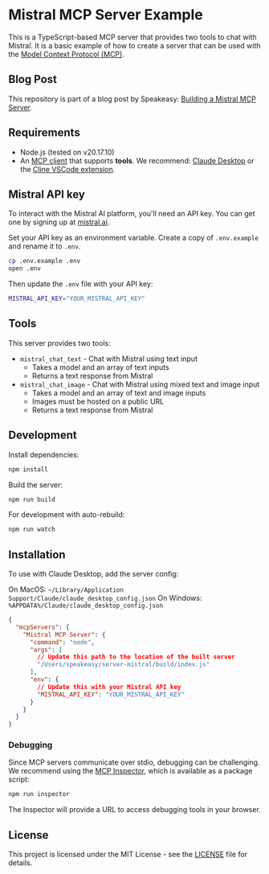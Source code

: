 # Mistral MCP Server Example

This is a TypeScript-based MCP server that provides two tools to chat with Mistral. It is a basic example of how to create a server that can be used with the [Model Context Protocol (MCP)](https://modelcontextprotocol.io).

## Blog Post

This repository is part of a blog post by Speakeasy: [Building a Mistral MCP Server](https://speakeasy.com/post/mcp-server).

## Requirements

- Node.js (tested on v20.17.10)
- An [MCP client](https://modelcontextprotocol.io/clients) that supports **tools**. We recommend: [Claude Desktop](https://claude.ai/download) or the [Cline VSCode extension](https://marketplace.visualstudio.com/items?itemName=saoudrizwan.claude-dev).

## Mistral API key

To interact with the Mistral AI platform, you'll need an API key. You can get one by signing up at [mistral.ai](https://mistral.ai/).

Set your API key as an environment variable. Create a copy of `.env.example` and rename it to `.env`.

```bash
cp .env.example .env
open .env
```

Then update the `.env` file with your API key:

```bash
MISTRAL_API_KEY="YOUR_MISTRAL_API_KEY"
```

## Tools

This server provides two tools:

- `mistral_chat_text` - Chat with Mistral using text input
  - Takes a model and an array of text inputs
  - Returns a text response from Mistral
- `mistral_chat_image` - Chat with Mistral using mixed text and image input
  - Takes a model and an array of text and image inputs
  - Images must be hosted on a public URL
  - Returns a text response from Mistral

## Development

Install dependencies:

```bash
npm install
```

Build the server:

```bash
npm run build
```

For development with auto-rebuild:

```bash
npm run watch
```

## Installation

To use with Claude Desktop, add the server config:

On MacOS: `~/Library/Application Support/Claude/claude_desktop_config.json` On
Windows: `%APPDATA%/Claude/claude_desktop_config.json`

```json
{
  "mcpServers": {
    "Mistral MCP Server": {
      "command": "node",
      "args": [
        // Update this path to the location of the built server
        "/Users/speakeasy/server-mistral/build/index.js"
      ],
      "env": {
        // Update this with your Mistral API key
        "MISTRAL_API_KEY": "YOUR_MISTRAL_API_KEY"
      }
    }
  }
}
```

### Debugging

Since MCP servers communicate over stdio, debugging can be challenging. We
recommend using the
[MCP Inspector](https://github.com/modelcontextprotocol/inspector), which is
available as a package script:

```bash
npm run inspector
```

The Inspector will provide a URL to access debugging tools in your browser.

## License

This project is licensed under the MIT License - see the [LICENSE](LICENSE) file for details.
